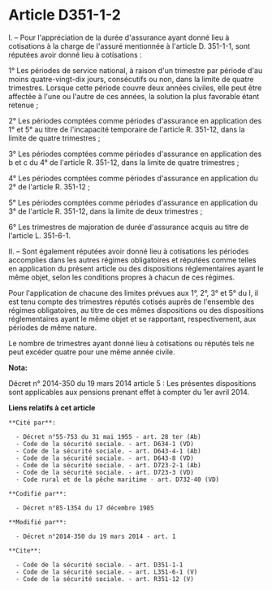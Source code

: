 # Article D351-1-2

I. – Pour l'appréciation de la durée d'assurance ayant donné lieu à cotisations à la charge de l'assuré mentionnée à
l'article D. 351-1-1, sont réputées avoir donné lieu à cotisations : 

1° Les périodes de service national, à raison d'un trimestre par période d'au moins quatre-vingt-dix jours, consécutifs ou
non, dans la limite de quatre trimestres. Lorsque cette période couvre deux années civiles, elle peut être affectée à l'une
ou l'autre de ces années, la solution la plus favorable étant retenue ; 

2° Les périodes comptées comme périodes d'assurance en application des 1° et 5° au titre de l'incapacité temporaire de
l'article R. 351-12, dans la limite de quatre trimestres ; 

3° Les périodes comptées comme périodes d'assurance en application des b et c du 4° de l'article R. 351-12, dans la limite de
quatre trimestres ; 

4° Les périodes comptées comme périodes d'assurance en application du 2° de l'article R. 351-12 ; 

5° Les périodes comptées comme périodes d'assurance en application du 3° de l'article R. 351-12, dans la limite de deux
trimestres ; 

6° Les trimestres de majoration de durée d'assurance acquis au titre de l'article L. 351-6-1. 

II. – Sont également réputées avoir donné lieu à cotisations les périodes accomplies dans les autres régimes obligatoires et
réputées comme telles en application du présent article ou des dispositions réglementaires ayant le même objet, selon les
conditions propres à chacun de ces régimes. 

Pour l'application de chacune des limites prévues aux 1°, 2°, 3° et 5° du I, il est tenu compte des trimestres réputés
cotisés auprès de l'ensemble des régimes obligatoires, au titre de ces mêmes dispositions ou des dispositions réglementaires
ayant le même objet et se rapportant, respectivement, aux périodes de même nature. 

Le nombre de trimestres ayant donné lieu à cotisations ou réputés tels ne peut excéder quatre pour une même année civile.

**Nota:**

Décret n° 2014-350 du 19 mars 2014 article 5 : Les présentes dispositions sont applicables aux pensions prenant effet à
compter du 1er avril 2014.

**Liens relatifs à cet article**

	**Cité par**:

	  - Décret n°55-753 du 31 mai 1955 - art. 28 ter (Ab)
	  - Code de la sécurité sociale. - art. D634-1 (VD)
	  - Code de la sécurité sociale. - art. D643-4-1 (Ab)
	  - Code de la sécurité sociale. - art. D643-8 (VD)
	  - Code de la sécurité sociale. - art. D723-2-1 (Ab)
	  - Code de la sécurité sociale. - art. D723-3 (VD)
	  - Code rural et de la pêche maritime - art. D732-40 (VD)

	**Codifié par**:

	  - Décret n°85-1354 du 17 décembre 1985

	**Modifié par**:

	  - Décret n°2014-350 du 19 mars 2014 - art. 1

	**Cite**:

	  - Code de la sécurité sociale. - art. D351-1-1
	  - Code de la sécurité sociale. - art. L351-6-1 (V)
	  - Code de la sécurité sociale. - art. R351-12 (V)
